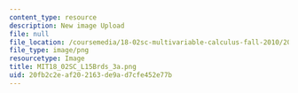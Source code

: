 ```yaml
---
content_type: resource
description: New image Upload
file: null
file_location: /coursemedia/18-02sc-multivariable-calculus-fall-2010/20fb2c2eaf202163de9ad7cfe452e77b_MIT18_02SC_L15Brds_3a.png
file_type: image/png
resourcetype: Image
title: MIT18_02SC_L15Brds_3a.png
uid: 20fb2c2e-af20-2163-de9a-d7cfe452e77b
---
```

